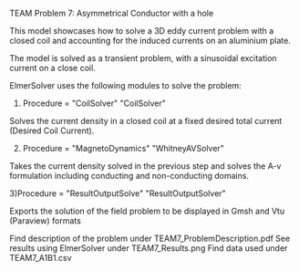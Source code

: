 TEAM Problem 7: Asymmetrical Conductor with a hole

This model showcases how to solve a 3D eddy current problem with a closed coil
and accounting for the induced currents on an aluminium plate. 

The model is solved as a transient problem, with a sinusoidal excitation current on a close coil. 


ElmerSolver uses the following modules to solve the problem:

1) Procedure = "CoilSolver" "CoilSolver"

Solves the current density in a closed coil at a fixed desired total current (Desired Coil Current).


2) Procedure = "MagnetoDynamics" "WhitneyAVSolver"

Takes the current density solved in the previous step and solves the A-v formulation including conducting and non-conducting domains.

3)Procedure = "ResultOutputSolve" "ResultOutputSolver"

Exports the solution of the field problem to be displayed in Gmsh and Vtu (Paraview) formats


Find description of the problem under TEAM7_ProblemDescription.pdf
See results using ElmerSolver under TEAM7_Results.png
Find data used under TEAM7_A1B1.csv 
